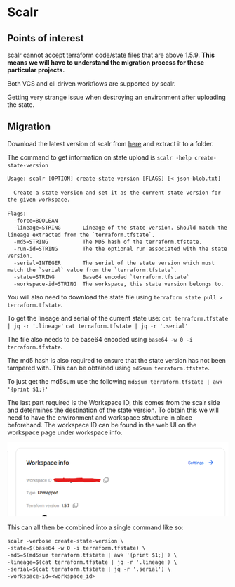 # Scalr

## Points of interest

scalr cannot accept terraform code/state files that are above 1.5.9. **This means we will have to understand the migration process for these particular projects.**

Both VCS and cli driven workflows are supported by scalr.

Getting very strange issue when destroying an environment after uploading the state.

## Migration

Download the latest version of scalr from [here](https://github.com/scalr-platform/scalr-ui/releases) and extract it to a folder.

The command to get information on state upload is `scalr -help create-state-version`

``` shell
Usage: scalr [OPTION] create-state-version [FLAGS] [< json-blob.txt]

  Create a state version and set it as the current state version for the given workspace.

Flags:
  -force=BOOLEAN
  -lineage=STRING       Lineage of the state version. Should match the lineage extracted from the `terraform.tfstate`.
  -md5=STRING           The MD5 hash of the terraform.tfstate.
  -run-id=STRING        The the optional run associated with the state version.
  -serial=INTEGER       The serial of the state version which must match the `serial` value from the `terraform.tfstate`.
  -state=STRING         Base64 encoded `terraform.tfstate`
  -workspace-id=STRING  The workspace, this state version belongs to.
```

You will also need to download the state file using `terraform state pull > terraform.tfstate`.

To get the lineage and serial of the current state use:
`cat terraform.tfstate | jq -r '.lineage'`
`cat terraform.tfstate | jq -r '.serial'`

The file also needs to be base64 encoded using `base64 -w 0 -i terraform.tfstate`.

The md5 hash is also required to ensure that the state version has not been tampered with. This can be obtained using `md5sum terraform.tfstate`.

To just get the md5sum use the following
`md5sum terraform.tfstate | awk '{print $1;}'`

The last part required is the Workspace ID, this comes from the scalr side and determines the destination of the state version. To obtain this we will need to have the environment and workspace structure in place beforehand. The workspace ID can be found in the web UI on the workspace page under workspace info.

![alt text](image.png)

This can all then be combined into a single command like so:

``` shell
scalr -verbose create-state-version \
-state=$(base64 -w 0 -i terraform.tfstate) \
-md5=$(md5sum terraform.tfstate | awk '{print $1;}') \
-lineage=$(cat terraform.tfstate | jq -r '.lineage') \
-serial=$(cat terraform.tfstate | jq -r '.serial') \
-workspace-id=<workspace_id>
```
